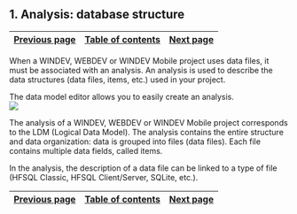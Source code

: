 
## 1. Analysis: database structure
			

| [Previous page](../Concepts_WD/1410087000.md) | [Table of contents](../Concepts_WD/1410087098.md) | [Next page](../Concepts_WD/1410087051.md) |
| --- | --- | --- |



<a name="NOTE1"></a>
<a name="NOTE1_1"></a>
When a WINDEV, WEBDEV or WINDEV Mobile project uses data files, it must be associated with an analysis. An analysis is used to describe the data structures (data files, items, etc.) used in your project.

The data model editor allows you to easily create an analysis.
<br>![](https://doc.pcsoft.fr/en-US/images/image.awp?langid=3&name=P47-Analyse%20Structure%20de%20la%20base%20de%20donn%E9es.gif)


The analysis of a WINDEV, WEBDEV or WINDEV Mobile project corresponds to the LDM (Logical Data Model). The analysis contains the entire structure and data organization: data is grouped into files (data files). Each file contains multiple data fields, called items.

In the analysis, the description of a data file can be linked to a type of file (HFSQL Classic, HFSQL Client/Server, SQLite, etc.).

| [Previous page](../Concepts_WD/1410087000.md) | [Table of contents](../Concepts_WD/1410087098.md) | [Next page](../Concepts_WD/1410087051.md) |
| --- | --- | --- |




